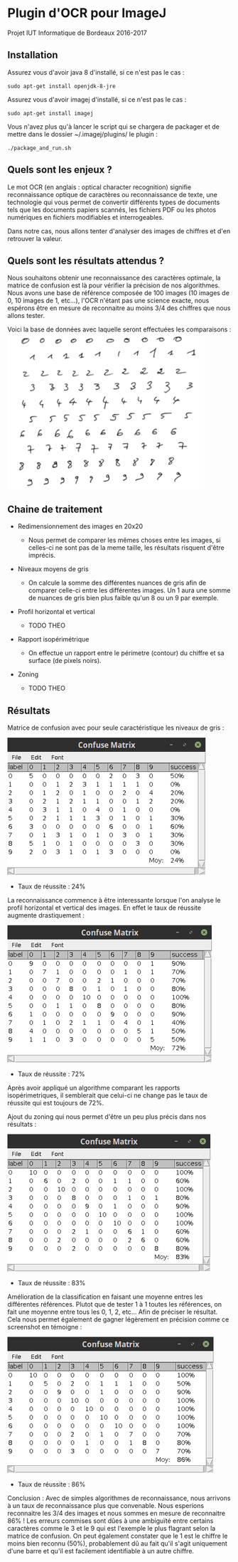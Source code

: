 # Plugin d'OCR pour ImageJ

Projet IUT Informatique de Bordeaux 2016-2017

## Installation

Assurez vous d'avoir java 8 d'installé, si ce n'est pas le cas :
```
sudo apt-get install openjdk-8-jre
```

Assurez vous d'avoir imagej d'installé, si ce n'est pas le cas :
```
sudo apt-get install imagej
```

Vous n'avez plus qu'à lancer le script qui se chargera de packager et de mettre dans le dossier ~/.imagej/plugins/ le plugin :
```
./package_and_run.sh
```

## Quels sont les enjeux ?
Le mot OCR (en anglais : optical character recognition) signifie reconnaissance optique de caractères ou reconnaissance de texte, une technologie qui vous permet de convertir différents types de documents tels que les documents papiers scannés, les fichiers PDF ou les photos numériques en fichiers modifiables et interrogeables.

Dans notre cas, nous allons tenter d'analyser des images de chiffres et d'en retrouver la valeur.

## Quels sont les résultats attendus ?
Nous souhaitons obtenir une reconnaissance des caractères optimale, la matrice de confusion est là pour vérifier la précision de nos algorithmes.
Nous avons une base de référence composée de 100 images (10 images de 0, 10 images de 1, etc...), l'OCR n'étant pas une science exacte, nous espérons être en mesure de reconnaitre au moins 3/4 des chiffres que nous allons tester.

Voici la base de données avec laquelle seront effectuées les comparaisons :
![bdd](https://github.com/ShellCode33/OCR-Project/raw/master/screenshots/bdd.png)

## Chaine de traitement
* Redimensionnement des images en 20x20
    * Nous permet de comparer les mêmes choses entre les images, si celles-ci ne sont pas de la meme taille, les résultats risquent d'être imprécis.

* Niveaux moyens de gris
    * On calcule la somme des différentes nuances de gris afin de comparer celle-ci entre les différentes images. Un 1 aura une somme de nuances de gris bien plus faible qu'un 8 ou un 9 par exemple.

* Profil horizontal et vertical
    * TODO THEO

* Rapport isopérimétrique
    * On effectue un rapport entre le périmetre (contour) du chiffre et sa surface (de pixels noirs).

* Zoning
    * TODO THEO

## Résultats
Matrice de confusion avec pour seule caractéristique les niveaux de gris :

![result1](https://github.com/ShellCode33/OCR-Project/raw/master/screenshots/result1.png)

* Taux de réussite : 24%

La reconnaissance commence à être interessante lorsque l'on analyse le profil horizontal et vertical des images. En effet le taux de réussite augmente drastiquement :

![result2](https://github.com/ShellCode33/OCR-Project/raw/master/screenshots/result2.png)

* Taux de réussite : 72%

Après avoir appliqué un algorithme comparant les rapports isopérimetriques, il semblerait que celui-ci ne change pas le taux de réussite qui est toujours de 72%.

Ajout du zoning qui nous permet d'être un peu plus précis dans nos résultats :

![result3](https://github.com/ShellCode33/OCR-Project/raw/master/screenshots/result3.png)

* Taux de réussite : 83%

Amélioration de la classification en faisant une moyenne entres les différentes références. Plutot que de tester 1 à 1 toutes les références, on fait une moyenne entre tous les 0, 1, 2, etc... Afin de préciser le résultat.
Cela nous permet également de gagner légèrement en précision comme ce screenshot en témoigne :

![result4](https://github.com/ShellCode33/OCR-Project/raw/master/screenshots/result4.png)

* Taux de réussite : 86%

Conclusion : Avec de simples algorithmes de reconnaissance, nous arrivons à un taux de reconnaissance plus que convenable. Nous esperions reconnaitre les 3/4 des images et nous sommes en mesure de reconnaitre 86% ! Les erreurs commises sont dûes à une ambiguïté entre certains caractères comme le 3 et le 9 qui est l'exemple le plus flagrant selon la matrice de confusion. On peut également constater que le 1 est le chiffre le moins bien reconnu (50%), probablement dû au fait qu'il s'agit uniquement d'une barre et qu'il est facilement identifiable à un autre chiffre. 